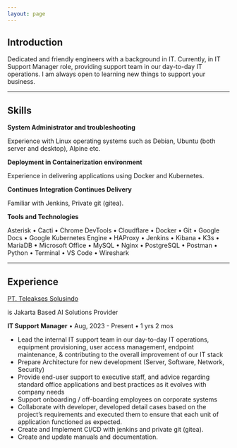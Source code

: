 ```yaml
---
layout: page
---
```


## Introduction
Dedicated and friendly engineers with a background in IT. Currently, in IT Support Manager role, providing support team in our day-to-day IT operations. I am always open to learning new things to support your business.

---
## Skills
**System Administrator and troubleshooting**

Experience with Linux operating systems such as Debian, Ubuntu (both server and desktop), Alpine etc.

**Deployment in Containerization environment**

Experience in delivering applications using Docker and Kubernetes.

**Continues Integration Continues Delivery**

Familiar with Jenkins, Private git (gitea).

**Tools and Technologies**

Asterisk • Cacti • Chrome DevTools • Cloudflare • Docker • Git • Google Docs • Google Kubernetes Engine • HAProxy • Jenkins • Kibana • K3s • MariaDB • Microsoft Office • MySQL • Nginx • PostgreSQL • Postman • Python • Terminal • VS Code • Wireshark 

---
## Experience
<a href="https://tel-access.biz/">PT. Teleakses Solusindo</a>

is Jakarta Based AI Solutions Provider

**IT Support Manager** • Aug, 2023 - Present • 1 yrs 2 mos

- Lead the internal IT support team in our day-to-day IT operations, equipment provisioning, user access management, endpoint maintenance, & contributing to the overall improvement of our IT stack
- Prepare Architecture for new development (Server, Software, Network, Security)
- Provide end-user support to executive staff, and advice regarding standard office applications and best practices as it evolves with company needs
- Support onboarding / off-boarding employees on corporate systems
- Collaborate with developer, developed detail cases based on the project’s requirements and executed them to ensure that each unit of application functioned as expected.
- Create and Implement CI/CD with jenkins and private git (gitea).
- Create and update manuals and documentation.